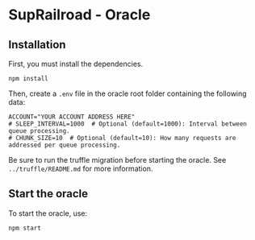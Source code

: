 # SupRailroad - Oracle
## Installation
First, you must install the dependencies.
```
npm install
```
Then, create a `.env` file in the oracle root folder containing the following data:
```dotenv
ACCOUNT="YOUR ACCOUNT ADDRESS HERE"
# SLEEP_INTERVAL=1000  # Optional (default=1000): Interval between queue processing.
# CHUNK_SIZE=10  # Optional (default=10): How many requests are addressed per queue processing.
```
Be sure to run the truffle migration before starting the oracle. See `../truffle/README.md` for more information.

## Start the oracle
To start the oracle, use:
```
npm start
```
